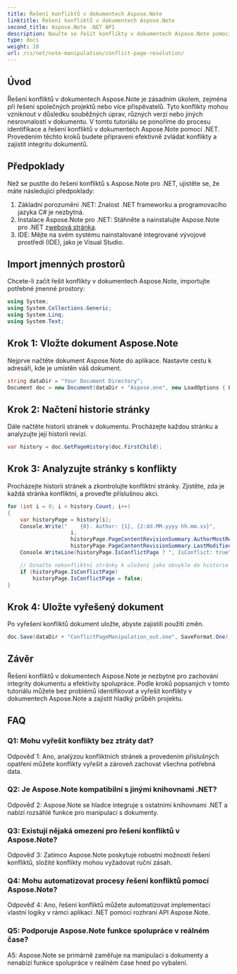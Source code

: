 ```yaml
---
title: Řešení konfliktů v dokumentech Aspose.Note
linktitle: Řešení konfliktů v dokumentech Aspose.Note
second_title: Aspose.Note .NET API
description: Naučte se řešit konflikty v dokumentech Aspose.Note pomocí .NET. Návod krok za krokem pro efektivní řešení konfliktů.
type: docs
weight: 10
url: /cs/net/note-manipulation/conflict-page-resolution/
---
```

## Úvod

Řešení konfliktů v dokumentech Aspose.Note je zásadním úkolem, zejména při řešení společných projektů nebo více přispěvatelů. Tyto konflikty mohou vzniknout v důsledku souběžných úprav, různých verzí nebo jiných nesrovnalostí v dokumentu. V tomto tutoriálu se ponoříme do procesu identifikace a řešení konfliktů v dokumentech Aspose.Note pomocí .NET. Provedením těchto kroků budete připraveni efektivně zvládat konflikty a zajistit integritu dokumentů.

## Předpoklady

Než se pustíte do řešení konfliktů s Aspose.Note pro .NET, ujistěte se, že máte následující předpoklady:

1. Základní porozumění .NET: Znalost .NET frameworku a programovacího jazyka C# je nezbytná.
2.  Instalace Aspose.Note pro .NET: Stáhněte a nainstalujte Aspose.Note pro .NET z[webová stránka](https://releases.aspose.com/note/net/).
3. IDE: Mějte na svém systému nainstalované integrované vývojové prostředí (IDE), jako je Visual Studio.

## Import jmenných prostorů

Chcete-li začít řešit konflikty v dokumentech Aspose.Note, importujte potřebné jmenné prostory:

```csharp
using System;
using System.Collections.Generic;
using System.Linq;
using System.Text;
```

## Krok 1: Vložte dokument Aspose.Note

Nejprve načtěte dokument Aspose.Note do aplikace. Nastavte cestu k adresáři, kde je umístěn váš dokument.

```csharp
string dataDir = "Your Document Directory";
Document doc = new Document(dataDir + "Aspose.one", new LoadOptions { LoadHistory = true });
```

## Krok 2: Načtení historie stránky

Dále načtěte historii stránek v dokumentu. Procházejte každou stránku a analyzujte její historii revizí.

```csharp
var history = doc.GetPageHistory(doc.FirstChild);
```

## Krok 3: Analyzujte stránky s konflikty

Procházejte historii stránek a zkontrolujte konfliktní stránky. Zjistěte, zda je každá stránka konfliktní, a proveďte příslušnou akci.

```csharp
for (int i = 0; i < history.Count; i++)
{
    var historyPage = history[i];
    Console.Write("    {0}. Author: {1}, {2:dd.MM.yyyy hh.mm.ss}",
                    i,
                    historyPage.PageContentRevisionSummary.AuthorMostRecent,
                    historyPage.PageContentRevisionSummary.LastModifiedTime);
    Console.WriteLine(historyPage.IsConflictPage ? ", IsConflict: true" : string.Empty);

    // Označte nekonfliktní stránky k uložení jako obvykle do historie
    if (historyPage.IsConflictPage)
        historyPage.IsConflictPage = false;
}
```

## Krok 4: Uložte vyřešený dokument

Po vyřešení konfliktů dokument uložte, abyste zajistili použití změn.

```csharp
doc.Save(dataDir + "ConflictPageManipulation_out.one", SaveFormat.One);
```

## Závěr

Řešení konfliktů v dokumentech Aspose.Note je nezbytné pro zachování integrity dokumentu a efektivity spolupráce. Podle kroků popsaných v tomto tutoriálu můžete bez problémů identifikovat a vyřešit konflikty v dokumentech Aspose.Note a zajistit hladký průběh projektu.

## FAQ

### Q1: Mohu vyřešit konflikty bez ztráty dat?

Odpověď 1: Ano, analýzou konfliktních stránek a provedením příslušných opatření můžete konflikty vyřešit a zároveň zachovat všechna potřebná data.

### Q2: Je Aspose.Note kompatibilní s jinými knihovnami .NET?

Odpověď 2: Aspose.Note se hladce integruje s ostatními knihovnami .NET a nabízí rozsáhlé funkce pro manipulaci s dokumenty.

### Q3: Existují nějaká omezení pro řešení konfliktů v Aspose.Note?

Odpověď 3: Zatímco Aspose.Note poskytuje robustní možnosti řešení konfliktů, složité konflikty mohou vyžadovat ruční zásah.

### Q4: Mohu automatizovat procesy řešení konfliktů pomocí Aspose.Note?

Odpověď 4: Ano, řešení konfliktů můžete automatizovat implementací vlastní logiky v rámci aplikací .NET pomocí rozhraní API Aspose.Note.

### Q5: Podporuje Aspose.Note funkce spolupráce v reálném čase?

A5: Aspose.Note se primárně zaměřuje na manipulaci s dokumenty a nenabízí funkce spolupráce v reálném čase hned po vybalení.